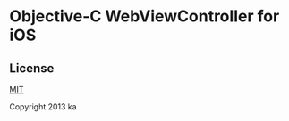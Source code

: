 # Objective-C WebViewController for iOS

## License

[MIT](http://opensource.org/licenses/MIT)

Copyright 2013 ka
